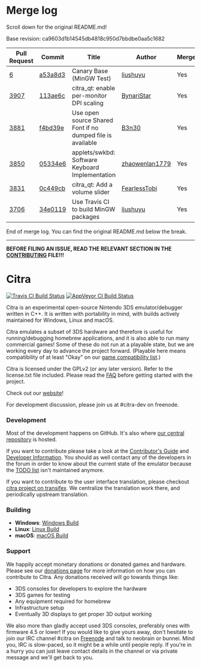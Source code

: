 # Merge log

Scroll down for the original README.md!

Base revision: ca9603d1b14545db4818c950d7bbdbe0aa5c1682

|Pull Request|Commit|Title|Author|Merged?|
|----|----|----|----|----|
|[6](https://github.com/citra-emu/citra-canary/pull/6)|[a53a8d3](https://github.com/citra-emu/citra-canary/pull/6/files/)|Canary Base (MinGW Test)|[liushuyu](https://github.com/liushuyu)|Yes|
|[3907](https://github.com/citra-emu/citra/pull/3907)|[113ae6c](https://github.com/citra-emu/citra/pull/3907/files/)|citra_qt: enable per-monitor DPI scaling|[BynariStar](https://github.com/BynariStar)|Yes|
|[3881](https://github.com/citra-emu/citra/pull/3881)|[f4bd39e](https://github.com/citra-emu/citra/pull/3881/files/)|Use open source Shared Font if no dumped file is available|[B3n30](https://github.com/B3n30)|Yes|
|[3850](https://github.com/citra-emu/citra/pull/3850)|[05334e6](https://github.com/citra-emu/citra/pull/3850/files/)|applets/swkbd: Software Keyboard Implementation|[zhaowenlan1779](https://github.com/zhaowenlan1779)|Yes|
|[3831](https://github.com/citra-emu/citra/pull/3831)|[0c449cb](https://github.com/citra-emu/citra/pull/3831/files/)|citra_qt: Add a volume slider|[FearlessTobi](https://github.com/FearlessTobi)|Yes|
|[3706](https://github.com/citra-emu/citra/pull/3706)|[34e0119](https://github.com/citra-emu/citra/pull/3706/files/)|Use Travis CI to build MinGW packages|[liushuyu](https://github.com/liushuyu)|Yes|


End of merge log. You can find the original README.md below the break.

------

**BEFORE FILING AN ISSUE, READ THE RELEVANT SECTION IN THE [CONTRIBUTING](https://github.com/citra-emu/citra/blob/master/CONTRIBUTING.md#reporting-issues) FILE!!!**

Citra
==============
[![Travis CI Build Status](https://travis-ci.org/citra-emu/citra.svg?branch=master)](https://travis-ci.org/citra-emu/citra)
[![AppVeyor CI Build Status](https://ci.appveyor.com/api/projects/status/sdf1o4kh3g1e68m9?svg=true)](https://ci.appveyor.com/project/bunnei/citra)

Citra is an experimental open-source Nintendo 3DS emulator/debugger written in C++. It is written with portability in mind, with builds actively maintained for Windows, Linux and macOS.

Citra emulates a subset of 3DS hardware and therefore is useful for running/debugging homebrew applications, and it is also able to run many commercial games! Some of these do not run at a playable state, but we are working every day to advance the project forward. (Playable here means compatibility of at least "Okay" on our [game compatibility list](https://citra-emu.org/game).)

Citra is licensed under the GPLv2 (or any later version). Refer to the license.txt file included. Please read the [FAQ](https://citra-emu.org/wiki/faq/) before getting started with the project.

Check out our [website](https://citra-emu.org/)!

For development discussion, please join us at #citra-dev on freenode.

### Development

Most of the development happens on GitHub. It's also where [our central repository](https://github.com/citra-emu/citra) is hosted.

If you want to contribute please take a look at the [Contributor's Guide](CONTRIBUTING.md) and [Developer Information](https://github.com/citra-emu/citra/wiki/Developer-Information). You should as well contact any of the developers in the forum in order to know about the current state of the emulator because the [TODO list](https://docs.google.com/document/d/1SWIop0uBI9IW8VGg97TAtoT_CHNoP42FzYmvG1F4QDA) isn't maintained anymore.

If you want to contribute to the user interface translation, please checkout [citra project on transifex](https://www.transifex.com/citra/citra). We centralize the translation work there, and periodically upstream translation.

### Building

* __Windows__: [Windows Build](https://github.com/citra-emu/citra/wiki/Building-For-Windows)
* __Linux__: [Linux Build](https://github.com/citra-emu/citra/wiki/Building-For-Linux)
* __macOS__: [macOS Build](https://github.com/citra-emu/citra/wiki/Building-for-macOS)


### Support
We happily accept monetary donations or donated games and hardware. Please see our [donations page](https://citra-emu.org/donate/) for more information on how you can contribute to Citra. Any donations received will go towards things like:
* 3DS consoles for developers to explore the hardware
* 3DS games for testing
* Any equipment required for homebrew
* Infrastructure setup
* Eventually 3D displays to get proper 3D output working

We also more than gladly accept used 3DS consoles, preferably ones with firmware 4.5 or lower! If you would like to give yours away, don't hesitate to join our IRC channel #citra on [Freenode](http://webchat.freenode.net/?channels=citra) and talk to neobrain or bunnei. Mind you, IRC is slow-paced, so it might be a while until people reply. If you're in a hurry you can just leave contact details in the channel or via private message and we'll get back to you.
